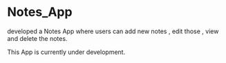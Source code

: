 # Notes_App

developed a Notes App where users can
add new notes , edit those , view and
delete the notes.

This App is  currently under development.
